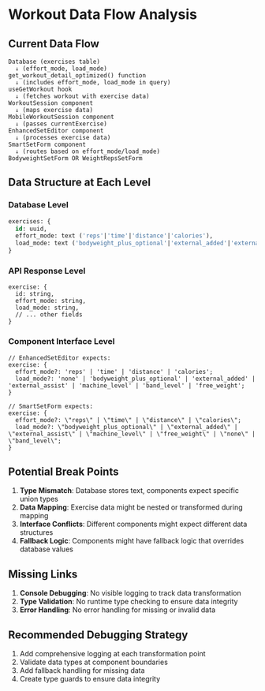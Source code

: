 # Workout Data Flow Analysis

## Current Data Flow

```
Database (exercises table)
  ↓ (effort_mode, load_mode)
get_workout_detail_optimized() function
  ↓ (includes effort_mode, load_mode in query)
useGetWorkout hook
  ↓ (fetches workout with exercise data)
WorkoutSession component
  ↓ (maps exercise data)
MobileWorkoutSession component
  ↓ (passes currentExercise)
EnhancedSetEditor component
  ↓ (processes exercise data)
SmartSetForm component
  ↓ (routes based on effort_mode/load_mode)
BodyweightSetForm OR WeightRepsSetForm
```

## Data Structure at Each Level

### Database Level
```sql
exercises: {
  id: uuid,
  effort_mode: text ('reps'|'time'|'distance'|'calories'),
  load_mode: text ('bodyweight_plus_optional'|'external_added'|'external_assist'|'machine_level'|'free_weight'|'none'|'band_level')
}
```

### API Response Level
```tsx
exercise: {
  id: string,
  effort_mode: string,
  load_mode: string,
  // ... other fields
}
```

### Component Interface Level
```tsx
// EnhancedSetEditor expects:
exercise: {
  effort_mode?: 'reps' | 'time' | 'distance' | 'calories';
  load_mode?: 'none' | 'bodyweight_plus_optional' | 'external_added' | 'external_assist' | 'machine_level' | 'band_level' | 'free_weight';
}

// SmartSetForm expects:
exercise: {
  effort_mode?: \"reps\" | \"time\" | \"distance\" | \"calories\";
  load_mode?: \"bodyweight_plus_optional\" | \"external_added\" | \"external_assist\" | \"machine_level\" | \"free_weight\" | \"none\" | \"band_level\";
}
```

## Potential Break Points

1. **Type Mismatch**: Database stores text, components expect specific union types
2. **Data Mapping**: Exercise data might be nested or transformed during mapping
3. **Interface Conflicts**: Different components might expect different data structures
4. **Fallback Logic**: Components might have fallback logic that overrides database values

## Missing Links

1. **Console Debugging**: No visible logging to track data transformation
2. **Type Validation**: No runtime type checking to ensure data integrity
3. **Error Handling**: No error handling for missing or invalid data

## Recommended Debugging Strategy

1. Add comprehensive logging at each transformation point
2. Validate data types at component boundaries  
3. Add fallback handling for missing data
4. Create type guards to ensure data integrity
